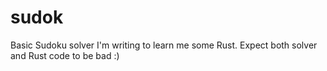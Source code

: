 # sudok

Basic Sudoku solver I'm writing to learn me some Rust. Expect both solver and Rust code to be bad :) 